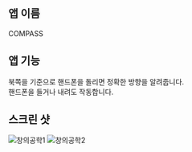 ## 앱 이름
COMPASS

## 앱 기능
북쪽을 기준으로 핸드폰을 돌리면 정확한 방향을 알려줍니다.  
핸드폰을 들거나 내려도 작동합니다.

## 스크린 샷

![창의공학1](https://user-images.githubusercontent.com/50951220/66380547-a7ea0500-e9f2-11e9-85c9-e6cf1cc80132.PNG)
![창의공학2](https://user-images.githubusercontent.com/50951220/66380611-c7812d80-e9f2-11e9-8388-eda8d568e10e.PNG)
